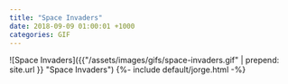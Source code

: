 ```yaml
---
title: "Space Invaders"
date: 2018-09-09 01:00:01 +1000
categories: GIF
---
```


![Space Invaders]({{"/assets/images/gifs/space-invaders.gif" | prepend: site.url }}
"Space Invaders") {%- include default/jorge.html -%}
